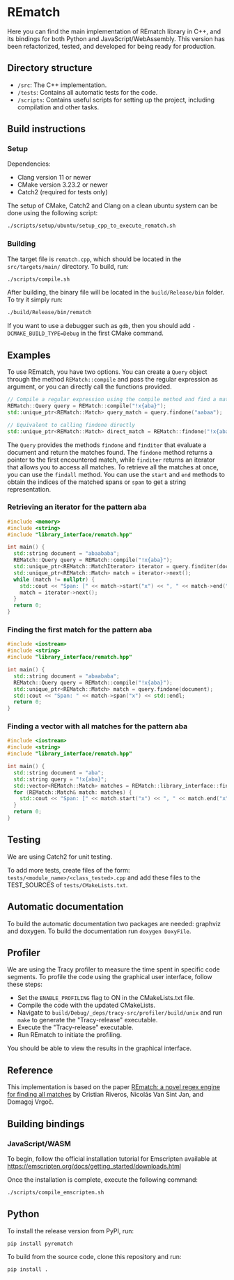 # REmatch

Here you can find the main implementation of REmatch library in C++, and its bindings for both Python and JavaScript/WebAssembly. This version has been refactorized, tested, and developed for being ready for production.

## Directory structure

* `/src`: The C++ implementation.
* `/tests`: Contains all automatic tests for the code.
* `/scripts`: Contains useful scripts for setting up the project, including compilation and other tasks.

## Build instructions

### Setup

Dependencies:

* Clang version 11 or newer
* CMake version 3.23.2 or newer
* Catch2 (required for tests only)

The setup of CMake, Catch2 and Clang on a clean ubuntu system can be done using the following script:

```bash
./scripts/setup/ubuntu/setup_cpp_to_execute_rematch.sh
```

### Building

The target file is `rematch.cpp`, which should be located in the `src/targets/main/` directory. To build, run:

```bash
./scripts/compile.sh
```

After building, the binary file will be located in the `build/Release/bin` folder. To try it simply run:

```bash
./build/Release/bin/rematch
```

If you want to use a debugger such as `gdb`, then you should add `-DCMAKE_BUILD_TYPE=Debug` in the first CMake command.

## Examples

To use REmatch, you have two options. You can create a `Query` object through the method `REMatch::compile` and pass the regular expression as argument, or you can directly call the functions provided.

```cpp
// Compile a regular expression using the compile method and find a match
REMatch::Query query = REMatch::compile("!x{aba}");
std::unique_ptr<REMatch::Match> query_match = query.findone("aabaa");

// Equivalent to calling findone directly
std::unique_ptr<REMatch::Match> direct_match = REMatch::findone("!x{aba}", "aabaa");
```

The `Query` provides the methods `findone` and `finditer` that evaluate a document and return the matches found. The `findone` method returns a pointer to the first encountered match, while `finditer` returns an iterator that allows you to access all matches. To retrieve all the matches at once, you can use the `findall` method. You can use the `start` and `end` methods to obtain the indices of the matched spans or `span` to get a string representation.

### Retrieving an iterator for the pattern aba

```cpp
#include <memory>
#include <string>
#include "library_interface/rematch.hpp"

int main() {
  std::string document = "abaababa";
  REMatch::Query query = REMatch::compile("!x{aba}");
  std::unique_ptr<REMatch::MatchIterator> iterator = query.finditer(document);
  std::unique_ptr<REMatch::Match> match = iterator->next();
  while (match != nullptr) {
    std::cout << "Span: [" << match->start("x") << ", " << match->end("x") << ">" << std::endl;
    match = iterator->next();
  }
  return 0;
}
```

### Finding the first match for the pattern aba

```cpp
#include <iostream>
#include <string>
#include "library_interface/rematch.hpp"

int main() {
  std::string document = "abaababa";
  REMatch::Query query = REMatch::compile("!x{aba}");
  std::unique_ptr<REMatch::Match> match = query.findone(document);
  std::cout << "Span: " << match->span("x") << std::endl;
  return 0;
}
```

### Finding a vector with all matches for the pattern aba

```cpp
#include <iostream>
#include <string>
#include "library_interface/rematch.hpp"

int main() {
  std::string document = "aba";
  std::string query = "!x{aba}";
  std::vector<REMatch::Match> matches = REMatch::library_interface::findall(query, document);
  for (REMatch::Match& match: matches) {
    std::cout << "Span: [" << match.start("x") << ", " << match.end("x") << ">" << std::endl;
  }
  return 0;
}
```

## Testing

We are using Catch2 for unit testing.

To add more tests, create files of the form: `tests/<module_name>/<class_tested>.cpp` and add these files to the TEST_SOURCES of `tests/CMakeLists.txt`.

## Automatic documentation

To build the automatic documentation two packages are needed: graphviz and doxygen. To build the documentation run `doxygen DoxyFile`.

## Profiler

We are using the Tracy profiler to measure the time spent in specific code segments. To profile the code using the graphical user interface, follow these steps:

* Set the `ENABLE_PROFILING` flag to ON in the CMakeLists.txt file.
* Compile the code with the updated CMakeLists.
* Navigate to `build/Debug/_deps/tracy-src/profiler/build/unix` and run `make` to generate the "Tracy-release" executable.
* Execute the "Tracy-release" executable.
* Run REmatch to initiate the profiling.

You should be able to view the results in the graphical interface.

## Reference

This implementation is based on the paper [REmatch: a novel regex engine for finding all matches](https://www.vldb.org/pvldb/vol16/p2792-vrgoc.pdf) by Cristian Riveros, Nicolás Van Sint Jan, and Domagoj Vrgoč.

## Building bindings

### JavaScript/WASM

To begin, follow the official installation tutorial for Emscripten available at https://emscripten.org/docs/getting_started/downloads.html

Once the installation is complete, execute the following command:
```bash
./scripts/compile_emscripten.sh
```

## Python
To install the release version from PyPI, run:
```bash
pip install pyrematch
```

To build from the source code, clone this repository and run:
```bash
pip install .
```
